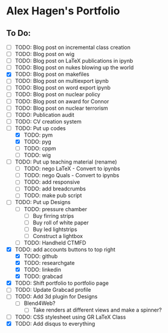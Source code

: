 # Alex Hagen's Portfolio

## To Do:

- [ ] TODO: Blog post on incremental class creation
- [ ] TODO: Blog post on wig
- [ ] TODO: Blog post on LaTeX publications in ipynb
- [ ] TODO: Blog post on nukes blowing up the world
- [x] TODO: Blog post on makefiles
- [ ] TODO: Blog post on multiexport ipynb
- [ ] TODO: Blog post on word export ipynb
- [ ] TODO: Blog post on nuclear policy
- [ ] TODO: Blog post on award for Connor
- [ ] TODO: Blog post on nuclear terrorism
- [ ] TODO: Publication audit
- [ ] TODO: CV creation system
- [ ] TODO: Put up codes
	- [x] TODO: pym
	- [x] TODO: pyg
	- [ ] TODO: cppm
	- [ ] TODO: wig
- [ ] TODO: Put up teaching material (rename)
	- [ ] TODO: nego LaTeX - Convert to ipynbs
	- [ ] TODO: nego Quals - Convert to ipynbs
	- [ ] TODO: add responsive
	- [ ] TODO: add breadcrumbs
	- [ ] TODO: make pub script
- [ ] TODO: Put up Designs
	- [ ] TODO: pressure chamber
		- [ ] Buy firring strips
		- [ ] Buy roll of white paper
		- [ ] Buy led lightstrips
		- [ ] Construct a lightbox
	- [ ] TODO: Handheld CTMFD
- [x] TODO: add accounts buttons to top right
	- [x] TODO: github
	- [x] TODO: researchgate
	- [x] TODO: linkedin
	- [x] TODO: grabcad
- [x] TODO: Shift portfolio to portfolio page
- [ ] TODO: Update Grabcad profile
- [ ] TODO: Add 3d plugin for Designs
  - [ ] Blend4Web?
	- [ ] Take renders at different views and make a spinner?
- [ ] TODO: CSS stylesheet using GR LaTeX Class
- [x] TODO: Add disqus to everything
